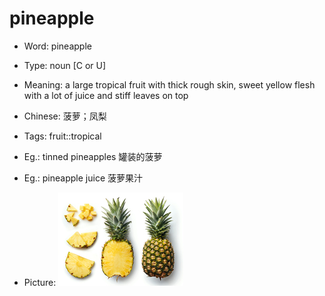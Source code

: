 # pineapple

- Word: pineapple

- Type: noun [C or U]
- Meaning: a large tropical fruit with thick rough skin, sweet yellow flesh with a lot of juice and stiff leaves on top
- Chinese: 菠萝；凤梨
- Tags: fruit::tropical
- Eg.: tinned pineapples 罐装的菠萝
- Eg.: pineapple juice 菠萝果汁
- Picture: ![pineapple](images/pineapple.jpg)

